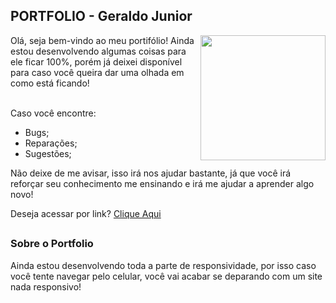 ## PORTFOLIO - Geraldo Junior

<img align="right" height="200" src="https://cdn.discordapp.com/attachments/941077393697800203/977983459261825064/geraldo-junior.png">
Olá, seja bem-vindo ao meu portifólio! Ainda estou desenvolvendo algumas coisas para ele ficar 100%, porém já deixei disponível para caso você queira dar uma olhada em como está ficando!<br><br>

Caso você encontre:<br>
* Bugs;
* Reparações;
* Sugestões;

Não deixe de me avisar, isso irá nos ajudar bastante, já que você irá reforçar seu conhecimento me ensinando e irá me ajudar a aprender algo novo!

Deseja acessar por link? <a href="https://geraldojunior03.github.io/portfolio/">Clique Aqui</a>

##

### Sobre o Portfolio

Ainda estou desenvolvendo toda a parte de responsividade, por isso caso você tente navegar pelo celular, você vai acabar se deparando com um site nada responsivo!
